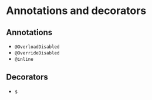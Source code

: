 # Annotations and decorators

## Annotations

- `@OverloadDisabled`
- `@OverrideDisabled`
- `@inline`

## Decorators

- `$`
